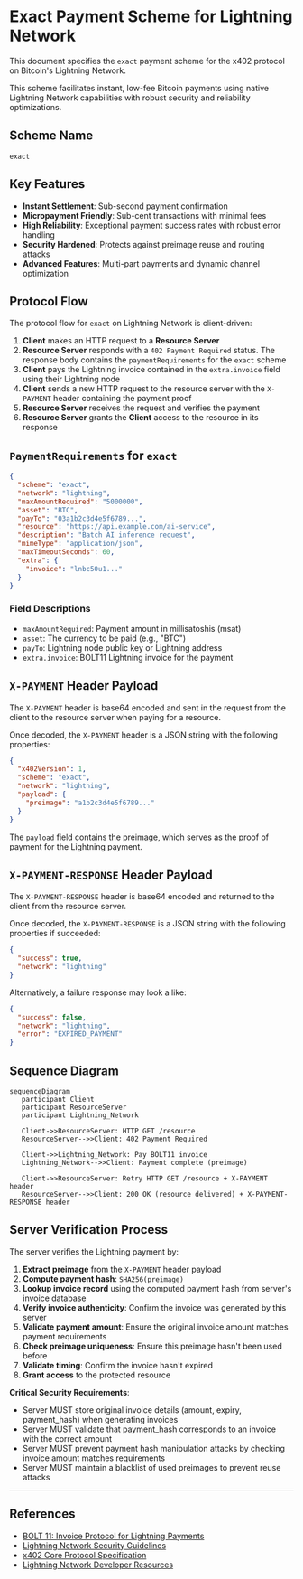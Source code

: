 # Exact Payment Scheme for Lightning Network

This document specifies the `exact` payment scheme for the x402 protocol on Bitcoin's Lightning Network.

This scheme facilitates instant, low-fee Bitcoin payments using native Lightning Network capabilities with robust security and reliability optimizations.

## Scheme Name

`exact`

## Key Features

- **Instant Settlement**: Sub-second payment confirmation
- **Micropayment Friendly**: Sub-cent transactions with minimal fees
- **High Reliability**: Exceptional payment success rates with robust error handling
- **Security Hardened**: Protects against preimage reuse and routing attacks
- **Advanced Features**: Multi-part payments and dynamic channel optimization

## Protocol Flow

The protocol flow for `exact` on Lightning Network is client-driven:

1. **Client** makes an HTTP request to a **Resource Server**
2. **Resource Server** responds with a `402 Payment Required` status. The response body contains the `paymentRequirements` for the `exact` scheme
3. **Client** pays the Lightning invoice contained in the `extra.invoice` field using their Lightning node
4. **Client** sends a new HTTP request to the resource server with the `X-PAYMENT` header containing the payment proof
5. **Resource Server** receives the request and verifies the payment
6. **Resource Server** grants the **Client** access to the resource in its response

## `PaymentRequirements` for `exact`

```json
{
  "scheme": "exact",
  "network": "lightning",
  "maxAmountRequired": "5000000",
  "asset": "BTC",
  "payTo": "03a1b2c3d4e5f6789...",
  "resource": "https://api.example.com/ai-service",
  "description": "Batch AI inference request",
  "mimeType": "application/json",
  "maxTimeoutSeconds": 60,
  "extra": {
    "invoice": "lnbc50u1..."
  }
}
```

### Field Descriptions

* `maxAmountRequired`: Payment amount in millisatoshis (msat)
* `asset`: The currency to be paid (e.g., "BTC")
* `payTo`: Lightning node public key or Lightning address
* `extra.invoice`: BOLT11 Lightning invoice for the payment


## `X-PAYMENT` Header Payload

The `X-PAYMENT` header is base64 encoded and sent in the request from the client to the resource server when paying for a resource.

Once decoded, the `X-PAYMENT` header is a JSON string with the following properties:

```json
{
  "x402Version": 1,
  "scheme": "exact",
  "network": "lightning",
  "payload": {
    "preimage": "a1b2c3d4e5f6789..."
  }
}
```

The `payload` field contains the preimage, which serves as the proof of payment for the Lightning payment.

## `X-PAYMENT-RESPONSE` Header Payload

The `X-PAYMENT-RESPONSE` header is base64 encoded and returned to the client from the resource server.

Once decoded, the `X-PAYMENT-RESPONSE` is a JSON string with the following properties if succeeded:

```json
{
  "success": true,
  "network": "lightning"
}
```

Alternatively, a failure response may look a like:

```json
{
  "success": false,
  "network": "lightning",
  "error": "EXPIRED_PAYMENT"
}
```

## Sequence Diagram

```mermaid
sequenceDiagram
   participant Client
   participant ResourceServer
   participant Lightning_Network

   Client->>ResourceServer: HTTP GET /resource
   ResourceServer-->>Client: 402 Payment Required

   Client->>Lightning_Network: Pay BOLT11 invoice
   Lightning_Network-->>Client: Payment complete (preimage)

   Client->>ResourceServer: Retry HTTP GET /resource + X-PAYMENT header
   ResourceServer-->>Client: 200 OK (resource delivered) + X-PAYMENT-RESPONSE header
```

## Server Verification Process

The server verifies the Lightning payment by:

1. **Extract preimage** from the `X-PAYMENT` header payload
2. **Compute payment hash**: `SHA256(preimage)`
3. **Lookup invoice record** using the computed payment hash from server's invoice database
4. **Verify invoice authenticity**: Confirm the invoice was generated by this server
5. **Validate payment amount**: Ensure the original invoice amount matches payment requirements
6. **Check preimage uniqueness**: Ensure this preimage hasn't been used before
7. **Validate timing**: Confirm the invoice hasn't expired
8. **Grant access** to the protected resource

**Critical Security Requirements**:
- Server MUST store original invoice details (amount, expiry, payment_hash) when generating invoices
- Server MUST validate that payment_hash corresponds to an invoice with the correct amount
- Server MUST prevent payment hash manipulation attacks by checking invoice amount matches requirements
- Server MUST maintain a blacklist of used preimages to prevent reuse attacks



---

## References

- [BOLT 11: Invoice Protocol for Lightning Payments](https://github.com/lightning/bolts/blob/master/11-payment-encoding.md)
- [Lightning Network Security Guidelines](https://lightning.engineering/security/)
- [x402 Core Protocol Specification](https://github.com/coinbase/x402)
- [Lightning Network Developer Resources](https://lightning.engineering/)